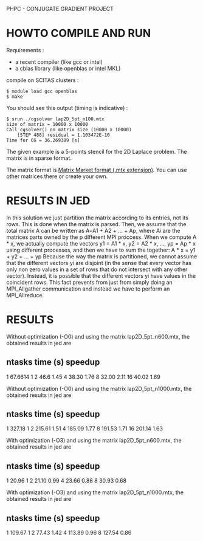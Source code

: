 PHPC - CONJUGATE GRADIENT PROJECT

HOWTO COMPILE AND RUN
=====================

Requirements : 

- a recent compiler (like gcc or intel)
- a cblas library (like openblas or intel MKL)

compile on SCITAS clusters :

```
$ module load gcc openblas
$ make
```

You should see this output (timing is indicative) :

```
$ srun ./cgsolver lap2D_5pt_n100.mtx 
size of matrix = 10000 x 10000
Call cgsolver() on matrix size (10000 x 10000)
	[STEP 488] residual = 1.103472E-10
Time for CG = 36.269389 [s]
```

The given example is a 5-points stencil for the 2D Laplace problem. The matrix is in sparse format.

The matrix format is [Matrix Market format (.mtx extension)](https://sparse.tamu.edu/). You can use other matrices there or create your own. 


RESULTS IN JED
==============

In this solution we just partition the matrix according to its entries, not its rows.
This is done when the matrix is parsed.
Then, we assume that the total matrix A can be written as A=A1 + A2 + ... + Ap, where
Ai are the matrices parts owned by the p different MPI proccess.
When we compute A * x, we actually compute the vectors y1 = A1 * x, y2 = A2 * x, ..., yp = Ap * x
using different processes, and then we have to sum the together: A * x = y1 + y2 + ... + yp
Because the way the matrix is partitioned, we cannot assume that the different vectors yi
are disjoint (in the sense that every vector has only non zero values in a set of rows that
do not intersect with any other vector). Instead, it is possible that the different vectors
yi have values in the coincident rows.
This fact prevents from just from simply doing an MPI_Allgather communication and instead
we have to perform an MPI_Allreduce.


RESULTS
========

Without optimization (-O0) and using the matrix lap2D_5pt_n600.mtx, the obtained results in jed are

ntasks        time (s)    speedup
---------------------------------
1             67.6614     1
2             46.6        1.45
4             38.30       1.76
8             32.00       2.11
16            40.02       1.69


Without optimization (-O0) and using the matrix lap2D_5pt_n1000.mtx, the obtained results in jed are

ntasks        time (s)    speedup
---------------------------------
1             327.18      1
2             215.61      1.51
4             185.09      1.77
8             191.53      1.71
16            201.14      1.63 

With optimization (-O3) and using the matrix lap2D_5pt_n600.mtx, the obtained results in jed are

ntasks        time (s)    speedup
---------------------------------
1             20.96       1
2             21.10       0.99
4             23.66       0.86
8             30.93       0.68

With optimization (-O3) and using the matrix lap2D_5pt_n1000.mtx, the obtained results in jed are

ntasks        time (s)    speedup
---------------------------------
1             109.67      1
2             77.43       1.42
4             113.89      0.96
8             127.54      0.86
